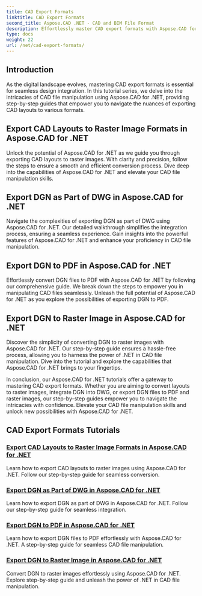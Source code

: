 ```yaml
---
title: CAD Export Formats
linktitle: CAD Export Formats
second_title: Aspose.CAD .NET - CAD and BIM File Format
description: Effortlessly master CAD export formats with Aspose.CAD for .NET. Learn to convert CAD layouts, export DGN files to PDF and raster images through tutorials.
type: docs
weight: 22
url: /net/cad-export-formats/
---
```


## Introduction

As the digital landscape evolves, mastering CAD export formats is essential for seamless design integration. In this tutorial series, we delve into the intricacies of CAD file manipulation using Aspose.CAD for .NET, providing step-by-step guides that empower you to navigate the nuances of exporting CAD layouts to various formats.

## Export CAD Layouts to Raster Image Formats in Aspose.CAD for .NET

Unlock the potential of Aspose.CAD for .NET as we guide you through exporting CAD layouts to raster images. With clarity and precision, follow the steps to ensure a smooth and efficient conversion process. Dive deep into the capabilities of Aspose.CAD for .NET and elevate your CAD file manipulation skills.

## Export DGN as Part of DWG in Aspose.CAD for .NET

Navigate the complexities of exporting DGN as part of DWG using Aspose.CAD for .NET. Our detailed walkthrough simplifies the integration process, ensuring a seamless experience. Gain insights into the powerful features of Aspose.CAD for .NET and enhance your proficiency in CAD file manipulation.

## Export DGN to PDF in Aspose.CAD for .NET

Effortlessly convert DGN files to PDF with Aspose.CAD for .NET by following our comprehensive guide. We break down the steps to empower you in manipulating CAD files seamlessly. Unleash the full potential of Aspose.CAD for .NET as you explore the possibilities of exporting DGN to PDF.

## Export DGN to Raster Image in Aspose.CAD for .NET

Discover the simplicity of converting DGN to raster images with Aspose.CAD for .NET. Our step-by-step guide ensures a hassle-free process, allowing you to harness the power of .NET in CAD file manipulation. Dive into the tutorial and explore the capabilities that Aspose.CAD for .NET brings to your fingertips.

In conclusion, our Aspose.CAD for .NET tutorials offer a gateway to mastering CAD export formats. Whether you are aiming to convert layouts to raster images, integrate DGN into DWG, or export DGN files to PDF and raster images, our step-by-step guides empower you to navigate the intricacies with confidence. Elevate your CAD file manipulation skills and unlock new possibilities with Aspose.CAD for .NET.
## CAD Export Formats Tutorials
### [Export CAD Layouts to Raster Image Formats in Aspose.CAD for .NET](./export-cad-layouts-to-raster-image-formats/)
Learn how to export CAD layouts to raster images using Aspose.CAD for .NET. Follow our step-by-step guide for seamless conversion.
### [Export DGN as Part of DWG in Aspose.CAD for .NET](./export-dgn-as-part-of-dwg/)
Learn how to export DGN as part of DWG in Aspose.CAD for .NET. Follow our step-by-step guide for seamless integration.
### [Export DGN to PDF in Aspose.CAD for .NET](./export-dgn-to-pdf/)
Learn how to export DGN files to PDF effortlessly with Aspose.CAD for .NET. A step-by-step guide for seamless CAD file manipulation.
### [Export DGN to Raster Image in Aspose.CAD for .NET](./export-dgn-to-raster-image/)
Convert DGN to raster images effortlessly using Aspose.CAD for .NET. Explore step-by-step guide and unleash the power of .NET in CAD file manipulation.